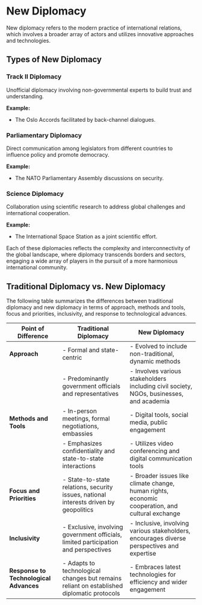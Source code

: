 
# New Diplomacy

New diplomacy refers to the modern practice of international relations, which involves a broader array of actors and utilizes innovative approaches and technologies.

## Types of New Diplomacy

### Track II Diplomacy
Unofficial diplomacy involving non-governmental experts to build trust and understanding.

**Example:**
- The Oslo Accords facilitated by back-channel dialogues.

### Parliamentary Diplomacy
Direct communication among legislators from different countries to influence policy and promote democracy.

**Example:**
- The NATO Parliamentary Assembly discussions on security.

### Science Diplomacy
Collaboration using scientific research to address global challenges and international cooperation.

**Example:**
- The International Space Station as a joint scientific effort.

Each of these diplomacies reflects the complexity and interconnectivity of the global landscape, where diplomacy transcends borders and sectors, engaging a wide array of players in the pursuit of a more harmonious international community.



## Traditional Diplomacy vs. New Diplomacy

The following table summarizes the differences between traditional diplomacy and new diplomacy in terms of approach, methods and tools, focus and priorities, inclusivity, and response to technological advances.

| Point of Difference   | Traditional Diplomacy                                                                                            | New Diplomacy                                                                                                               |
|-----------------------|-----------------------------------------------------------------------------------------------------------------|-----------------------------------------------------------------------------------------------------------------------------|
| **Approach**          | - Formal and state-centric                                                                                      | - Evolved to include non-traditional, dynamic methods                                                                      |
|                       | - Predominantly government officials and representatives                                                        | - Involves various stakeholders including civil society, NGOs, businesses, and academia                                    |
| **Methods and Tools** | - In-person meetings, formal negotiations, embassies                                                            | - Digital tools, social media, public engagement                                                                            |
|                       | - Emphasizes confidentiality and state-to-state interactions                                                    | - Utilizes video conferencing and digital communication tools                                                              |
| **Focus and Priorities** | - State-to-state relations, security issues, national interests driven by geopolitics                         | - Broader issues like climate change, human rights, economic cooperation, and cultural exchange                            |
| **Inclusivity**      | - Exclusive, involving government officials, limited participation and perspectives                              | - Inclusive, involving various stakeholders, encourages diverse perspectives and expertise                                  |
| **Response to Technological Advances** | - Adapts to technological changes but remains reliant on established diplomatic protocols                     | - Embraces latest technologies for efficiency and wider engagement                                                         |

